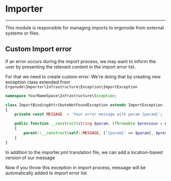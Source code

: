 # Importer

-----

This module is responsible for managing imports to ergonode from external systems or files. 


## Custom Import error

If an error occurs during the import process, we may want to inform the user by presenting the relevant content in the import error list.

For that we need to create custom error. We're doing that by creating new exception class extended from ```Ergonode\Importer\Infrastructure\Exception\ImportException```

```php
namespace YourNameSpace\Infrastructure\Exception;

class ImportBindingAttributeNotFoundException extends ImportException
{
    private const MESSAGE  = 'Your error message with param {param}';

    public function __construct(string $param, \Throwable $previous = null)
    {
        parent::__construct(self::MESSAGE, ['{param}' => $param], $previous);
    }
}
```

In addition to the importer.yml translation file, we can add a location-based version of our message

Now if you throw this exception in import process, message will be automatically added to import error list